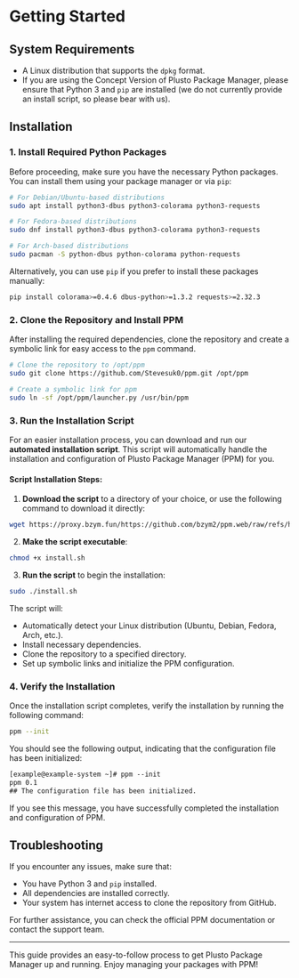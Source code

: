 # Getting Started

## System Requirements

- A Linux distribution that supports the `dpkg` format.
- If you are using the Concept Version of Plusto Package Manager, please ensure that Python 3 and `pip` are installed (we do not currently provide an install script, so please bear with us).

## Installation

### 1. Install Required Python Packages

Before proceeding, make sure you have the necessary Python packages. You can install them using your package manager or via `pip`:

```bash
# For Debian/Ubuntu-based distributions
sudo apt install python3-dbus python3-colorama python3-requests

# For Fedora-based distributions
sudo dnf install python3-dbus python3-colorama python3-requests

# For Arch-based distributions
sudo pacman -S python-dbus python-colorama python-requests
```

Alternatively, you can use `pip` if you prefer to install these packages manually:
```bash
pip install colorama>=0.4.6 dbus-python>=1.3.2 requests>=2.32.3
```

### 2. Clone the Repository and Install PPM

After installing the required dependencies, clone the repository and create a symbolic link for easy access to the `ppm` command.

```bash
# Clone the repository to /opt/ppm
sudo git clone https://github.com/Stevesuk0/ppm.git /opt/ppm

# Create a symbolic link for ppm
sudo ln -sf /opt/ppm/launcher.py /usr/bin/ppm
```

### 3. Run the Installation Script

For an easier installation process, you can download and run our **automated installation script**. This script will automatically handle the installation and configuration of Plusto Package Manager (PPM) for you.

#### Script Installation Steps:

1. **Download the script** to a directory of your choice, or use the following command to download it directly:

```bash
wget https://proxy.bzym.fun/https://github.com/bzym2/ppm.web/raw/refs/heads/main/install.sh
```

2. **Make the script executable**:

```bash
chmod +x install.sh
```

3. **Run the script** to begin the installation:

```bash
sudo ./install.sh
```

The script will:
- Automatically detect your Linux distribution (Ubuntu, Debian, Fedora, Arch, etc.).
- Install necessary dependencies.
- Clone the repository to a specified directory.
- Set up symbolic links and initialize the PPM configuration.

### 4. Verify the Installation

Once the installation script completes, verify the installation by running the following command:

```bash
ppm --init
```

You should see the following output, indicating that the configuration file has been initialized:

```txt
[example@example-system ~]# ppm --init
ppm 0.1
## The configuration file has been initialized.
```

If you see this message, you have successfully completed the installation and configuration of PPM.

## Troubleshooting

If you encounter any issues, make sure that:
- You have Python 3 and `pip` installed.
- All dependencies are installed correctly.
- Your system has internet access to clone the repository from GitHub.

For further assistance, you can check the official PPM documentation or contact the support team.

---

This guide provides an easy-to-follow process to get Plusto Package Manager up and running. Enjoy managing your packages with PPM!
